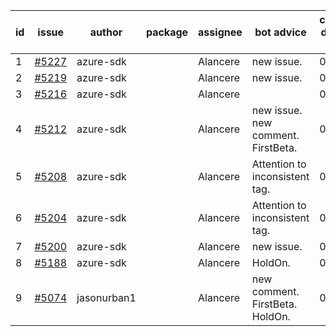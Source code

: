 | id | issue | author | package | assignee | bot advice | created date of issue | target release date | date from target |
| ------ | ------ | ------ | ------ | ------ | ------ | ------ | ------ | :-----: |
| 1 | [#5227](https://github.com/Azure/sdk-release-request/issues/5227) | azure-sdk |  | Alancere | new issue. | 05-23 | 06-21 |  |
| 2 | [#5219](https://github.com/Azure/sdk-release-request/issues/5219) | azure-sdk |  | Alancere | new issue. | 05-22 | 06-21 |  |
| 3 | [#5216](https://github.com/Azure/sdk-release-request/issues/5216) | azure-sdk |  | Alancere |  | 05-21 | 06-21 |  |
| 4 | [#5212](https://github.com/Azure/sdk-release-request/issues/5212) | azure-sdk |  | Alancere | new issue. new comment. FirstBeta. | 05-21 | 06-21 |  |
| 5 | [#5208](https://github.com/Azure/sdk-release-request/issues/5208) | azure-sdk |  | Alancere | Attention to inconsistent tag. | 05-15 | 06-21 |  |
| 6 | [#5204](https://github.com/Azure/sdk-release-request/issues/5204) | azure-sdk |  | Alancere | Attention to inconsistent tag. | 05-15 | 06-21 |  |
| 7 | [#5200](https://github.com/Azure/sdk-release-request/issues/5200) | azure-sdk |  | Alancere | new issue. | 05-14 | 06-21 |  |
| 8 | [#5188](https://github.com/Azure/sdk-release-request/issues/5188) | azure-sdk |  | Alancere | HoldOn. | 05-08 | 06-21 |  |
| 9 | [#5074](https://github.com/Azure/sdk-release-request/issues/5074) | jasonurban1 |  | Alancere | new comment. FirstBeta. HoldOn. | 03-22 | 05-24 |  |
